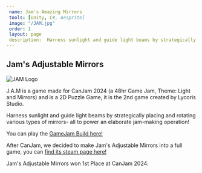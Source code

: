 ```yaml
---
 name: Jam's Amazing Mirrors
 tools: [Unity, C#, Aesprite]
 image: "/JAM.jpg"
 order: 1
 layout: page
 description:  Harness sunlight and guide light beams by strategically placing and rotating various types of mirrors- all to power an elaborate jam-making operation! <br><br> (CanJam 2024 Winner)<br> Now on Steam!
---
```


## Jam's Adjustable Mirrors
![JAM Logo](/JAM.jpg "JAM Logo")

J.A.M is a game made for CanJam 2024 (a 48hr Game Jam, Theme: Light and Mirrors) and is a 2D Puzzle Game, it is the 2nd game created by Lycoris Studio.

Harness sunlight and guide light beams by strategically placing and rotating various types of mirrors- all to power an elaborate jam-making operation! 

You can play the [GameJam Build here!](https://kirbyxiv.itch.io/card-croak-actual)

After CanJam, we decided to make Jam's Adjustable Mirrors into a full game, you can [find its steam page here!](https://store.steampowered.com/app/3890550)

Jam's Adjustable Mirrors won 1st Place at CanJam 2024.
